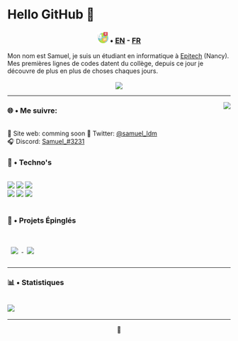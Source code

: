 
# Hello GitHub 👋
<h3>
	<p align="center">
		<img width="25px" src="assets/langs.png" />
		• <a href="#">EN</a> - <a href="#">FR</a>
	</p>
</h3>

Mon nom est Samuel, je suis un étudiant en informatique à [Epitech](https://www.epitech.eu/) (Nancy). Mes premières lignes de codes datent du collège, depuis ce jour je découvre de plus en plus de choses chaques jours.

<p align="center">
	<a align="center" href="https://spotify-github-profile.vercel.app/api/view?uid=21uqbv5ph3x35x7sbim6cvnsq&redirect=true">
		<img align="center" src="https://spotify-github-profile.vercel.app/api/view?uid=21uqbv5ph3x35x7sbim6cvnsq&cover_image=true&theme=novatorem&bar_color=53b14f&bar_color_cover=true" />
	</a>
</p>

---

<a  href="https://discord.com/users/239654425424035840">
	<img  src="https://lanyard.cnrad.dev/api/239654425424035840?hideTimestamp=true&idleMessage=Probably%20sleeping%20💤" align="right" />
</a>

### 🌐 • Me suivre:

<br />
🔗 Site web: comming soon
🐤 Twitter: <a href="https://twitter.com/samuel_ldm">@samuel_ldm</a> <br />
🎧 Discord: <a href="https://discord.com/users/239654425424035840">Samuel_#3231</a> <br />

### 🔧 • Techno's

<br />
<div>
	<img width="48px" src="https://cdn.jsdelivr.net/gh/devicons/devicon/icons/javascript/javascript-plain.svg" />
	<img width="48px" src="https://cdn.jsdelivr.net/gh/devicons/devicon/icons/java/java-original.svg" />
	<img width="48px" src="https://cdn.jsdelivr.net/gh/devicons/devicon/icons/c/c-plain.svg" />
	<br />
	<img width="48px" src="https://cdn.jsdelivr.net/gh/devicons/devicon/icons/react/react-original.svg" />
	<img width="48px" src="https://cdn.jsdelivr.net/gh/devicons/devicon/icons/discordjs/discordjs-original.svg" />
	<img width="48px" src="https://cdn.jsdelivr.net/gh/devicons/devicon/icons/linux/linux-original.svg" />
</div>
<br />

### 📌 • Projets Épinglés

<br />
<a href="https://github.com/samldm/Website/">
  <img align="center" style="margin:1rem 0.5rem" src="https://github-readme-stats.vercel.app/api/pin/?username=samldm&repo=Website&theme=onedark" />
</a>
<a href="https://github.com/samldm/Discord.js-Bot-Template">
  <img align="center" style="margin:1rem 0.5rem" src="https://github-readme-stats.vercel.app/api/pin/?username=samldm&repo=Discord.js-Bot-Template&theme=onedark" />
</a>
<br />

---

### 📊 • Statistiques

<br />
<div>
	<img src="https://github-readme-stats.vercel.app/api/top-langs/?username=samldm&theme=onedark" />
	<!--<img width="45%" src="https://github-readme-stats.vercel.app/api?username=samldm&show_icons=true&theme=onedark" />-->
</div>

---

<p align="center">
   👋
</p>
